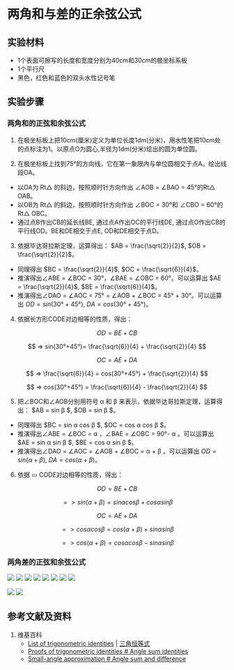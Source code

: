 # 两角和与差的正余弦公式

## 实验材料

- 1个表面可擦写的长度和宽度分别为40cm和30cm的极坐标系板
- 1个平行尺
- 黑色，红色和蓝色的双头水性记号笔

## 实验步骤

### 两角和的正弦和余弦公式

1. 在极坐标板上把10cm(厘米)定义为单位长度1dm(分米)，用水性笔把10cm处的点标注为1。以原点O为圆心,半径为1dm(分米)绘出的圆为单位圆。

2. 在极坐标板上找到75°的方向线，它在第一象限内与单位圆相交于点A。绘出线段OA。
- 以OA为 Rt△ 的斜边，按照顺时针方向作出 ∠AOB = ∠BAO = 45°的Rt△ OAB。
- 以OB为 Rt△ 的斜边，按照顺时针方向作出 ∠BOC = 30°和 ∠CBO = 60°的Rt△ OBC。
- 通过点B作出CB的延长线BE, 通过点A作出OC的平行线DE, 通过点O作出CB的平行线OD。BE和DE相交于点E, OD和DE相交于点D。

3. 依据毕达哥拉斯定理，运算得出： $AB = \frac{\sqrt{2}}{2}$, $OB = \frac{\sqrt{2}}{2}$。
- 同理得出 $BC = \frac{\sqrt{2}}{4}$, $OC = \frac{\sqrt{6}}{4}$。
- 推演得出∠ABE = ∠BOC = 30°，∠BAE = ∠OBC = 60°。可以运算出 $AE = \frac{\sqrt{2}}{4}$, $BE = \frac{\sqrt{6}}{4}$。
- 推演得出∠DAO = ∠AOC = 75° = ∠AOB + ∠BOC = 45° + 30°。可以运算出 $OD = sin(30°+45°)$, $DA = cos(30°+45°)$。

4. 依据长方形CODE对边相等的性质，得出：

$$ OD=BE+CB $$

$$ => sin(30°+45°)= \frac{\sqrt{6}}{4} + \frac{\sqrt{2}}{4} $$

$$ OC=AE+DA $$ 

$$ => \frac{\sqrt{6}}{4} = cos(30°+45°) + \frac{\sqrt{2}}{4} $$

$$ => cos(30°+45°) = \frac{\sqrt{6}}{4} - \frac{\sqrt{2}}{4} $$

5. 把∠BOC和∠AOB分别用符号 α 和 β 来表示，依据毕达哥拉斯定理，运算得出： $AB = sin β $, $OB = sin β $。
- 同理得出 $BC = sin α cos β $, $OC = cos α cos β $。
- 推演得出∠ABE = ∠BOC = α ，∠BAE = ∠OBC = 90°- α 。可以运算出 $AE = sin α sin β $, $BE = cos α sin β $。
- 推演得出∠DAO = ∠AOC = ∠AOB + ∠BOC = α + β 。可以运算出 $OD = sin( α + β )$, $DA = cos( α + β )$。

6. 依据 ▭ CODE对边相等的性质，得出：

$$ OD=BE+CB $$

$$ => sin( α + β )= sin α cos β  + cos α sin β $$

$$ OC=AE+DA $$ 

$$ => cos α cos β  = cos( α + β ) + sin α sin β $$

$$ => cos( α + β ) = cos α cos β  - sin α sin β $$

### 两角差的正弦和余弦公式

![](/images/欧几里得几何/三角学/三角恒等式/两角和与差的正余弦公式/1a1.jpg)
![](/images/欧几里得几何/三角学/三角恒等式/两角和与差的正余弦公式/1a2.jpg)
![](/images/欧几里得几何/三角学/三角恒等式/两角和与差的正余弦公式/1a3.jpg)
![](/images/欧几里得几何/三角学/三角恒等式/两角和与差的正余弦公式/1a4.jpg)
![](/images/欧几里得几何/三角学/三角恒等式/两角和与差的正余弦公式/1a5.jpg)
![](/images/欧几里得几何/三角学/三角恒等式/两角和与差的正余弦公式/1a6.jpg)
![](/images/欧几里得几何/三角学/三角恒等式/两角和与差的正余弦公式/1a7.jpg)
![](/images/欧几里得几何/三角学/三角恒等式/两角和与差的正余弦公式/1a8.jpg)

![](/images/欧几里得几何/三角学/三角恒等式/两角和与差的正余弦公式/2a1.jpg)
![](/images/欧几里得几何/三角学/三角恒等式/两角和与差的正余弦公式/2a2.jpg)

## 参考文献及资料

1. 维基百科
	- [List of trigonometric identities](https://en.wikipedia.org/wiki/List_of_trigonometric_identities) | [三角恒等式](https://zh.wikipedia.org/wiki/%E4%B8%89%E8%A7%92%E6%81%92%E7%AD%89%E5%BC%8F#%E8%A7%92%E7%9A%84%E5%92%8C%E5%B7%AE%E6%81%92%E7%AD%89%E5%BC%8F) 
	- [Proofs of trigonometric identities # Angle sum identities](https://en.wikipedia.org/wiki/Proofs_of_trigonometric_identities#Angle_sum_identities) 
	- [Small-angle approximation # Angle sum and difference](https://en.wikipedia.org/wiki/Small-angle_approximation#Angle_sum_and_difference) 

